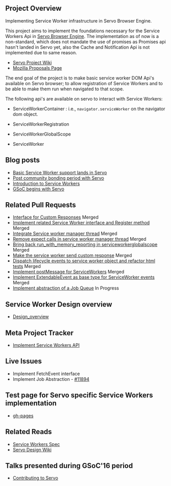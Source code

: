 ## Project Overview

Implementing Service Worker infrastructure in Servo Browser Engine.

This project aims to implement the foundations necessary for the Service Workers Api in [Servo Browser Engine](https://github.com/servo/servo). The implementation as of now is a non-standard, which does not mandate the use of promises as Promises api hasn't landed in Servo yet, also the Cache and Notification Api is not implemented due to same reason.

* [Servo Project Wiki](https://github.com/servo/servo/wiki/Summer-of-Code-2016:-ServiceWorker-infrastructure)
* [Mozilla Proposals Page](https://summerofcode.withgoogle.com/organizations/5256839985889280/#4504639135285248)

The end goal of the project is to make basic service worker DOM Api's available on Servo browser; to allow registration of Service Workers and to be able to make them run when navigated to that scope.

The following api's are available on servo to interact with Service Workers:

* ServiceWorkerContainer : i.e., `navigator.serviceWorker` on the navigator dom object.

* ServiceWorkerRegistration

* ServiceWorkerGlobalScope

* ServiceWorker

## Blog posts

* [Basic Service Worker support lands in Servo](http://creativcoder.xyz/post/service-worker-in-servo/)
* [Post community bonding period with Servo](http://creativcoder.xyz/post/post-community-bonding-gsoc-servo/)
* [Introduction to Service Workers](http://creativcoder.xyz/post/service-workers-on-web/)
* [GSoC begins with Servo](http://creativcoder.xyz/post/so-it-begins-gsoc16/)

## Related Pull Requests

* [Interface for Custom Responses](https://github.com/servo/servo/pull/10961) Merged
* [Implement related Service Worker interface and Register method](https://github.com/servo/servo/pull/11114) Merged
* [Integrate Service worker manager thread](https://github.com/servo/servo/pull/11727) Merged
* [Remove expect calls in service worker manager thread](https://github.com/servo/servo/pull/12518) Merged
* [Bring back run_with_memory_reporting in serviceworkerglobalscope](https://github.com/servo/servo/pull/12557) Merged
* [Make the service worker send custom response](https://github.com/servo/servo/pull/12582) Merged
* [Dispatch lifecycle events to service worker object and refactor html tests](https://github.com/servo/servo/pull/12682) Merged
* [Implement postMessage for ServiceWorkers](https://github.com/servo/servo/pull/12910) Merged
* [Implement ExtendableEvent as base type for ServiceWorker events](https://github.com/servo/servo/pull/13292) Merged
* [Implement abstraction of a Job Queue](https://github.com/servo/servo/pull/13574) In Progress

## Service Worker Design overview

* [Design_overview](design_overview/README.md)

## Meta Project Tracker

* [Implement Service Workers API](https://github.com/servo/servo/issues/11091)

## Live Issues

* Implement FetchEvent interface
* Implement Job Abstraction - [#11894](https://github.com/servo/servo/issues/13424)

## Test page for Servo specific Service Workers implementation

* [gh-pages](https://github.com/creativcoder/gsoc16/tree/gh-pages)

## Related Reads

* [Service Workers Spec](https://github.com/slightlyoff/ServiceWorker)
* [Servo Design Wiki](https://github.com/servo/servo/wiki/Design)


## Talks presented during GSoC'16 period

* [Contributing to Servo](https://github.com/opensource101/contributing_to_servo)
